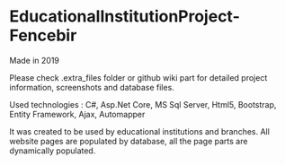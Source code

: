 # EducationalInstitutionProject-Fencebir

Made in 2019

Please check .extra_files folder or github wiki part for detailed project information, screenshots and database files.

Used technologies : C#, Asp.Net Core, MS Sql Server, Html5, Bootstrap, Entity Framework, Ajax, Automapper

It was created to be used by educational institutions and branches.
All website pages are populated by database, all the page parts are dynamically populated.